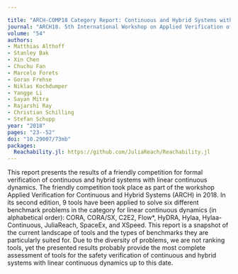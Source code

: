 ```yaml
---

title: "ARCH-COMP18 Category Report: Continuous and Hybrid Systems with Linear Continuous Dynamics"
journal: "ARCH18. 5th International Workshop on Applied Verification of Continuous and Hybrid Systems"
volume: "54"
authors:
- Matthias Althoff
- Stanley Bak
- Xin Chen
- Chuchu Fan
- Marcelo Forets
- Goran Frehse
- Niklas Kochdumper
- Yangge Li
- Sayan Mitra
- Rajarshi Ray
- Christian Schilling
- Stefan Schupp
year: "2018"
pages: "23--52"
doi: "10.29007/73mb"
packages:
  Reachability.jl: https://github.com/JuliaReach/Reachability.jl
---
```


This report presents the results of a friendly competition for formal verification of continuous and hybrid systems with 
linear continuous dynamics. The friendly competition took place as part of the workshop Applied Verification for 
Continuous and Hybrid Systems (ARCH) in 2018. In its second edition, 9 tools have been applied to solve six different 
benchmark problems in the category for linear continuous dynamics (in alphabetical order): CORA, CORA/SX, C2E2, Flow*, 
HyDRA, Hylaa, Hylaa-Continuous, JuliaReach, SpaceEx, and XSpeed. This report is a snapshot of the current landscape of tools 
and the types of benchmarks they are particularly suited for. Due to the diversity of problems, we are not ranking tools, 
yet the presented results probably provide the most complete assessment of tools for the safety verification of continuous 
and hybrid systems with linear continuous dynamics up to this date.
